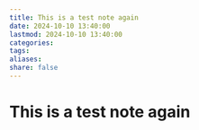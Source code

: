 ```yaml
---
title: This is a test note again
date: 2024-10-10 13:40:00
lastmod: 2024-10-10 13:40:00
categories: 
tags: 
aliases: 
share: false 
---
```


# This is a test note again


